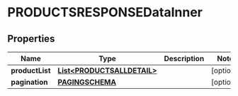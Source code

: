 

# PRODUCTSRESPONSEDataInner


## Properties

| Name | Type | Description | Notes |
|------------ | ------------- | ------------- | -------------|
|**productList** | [**List&lt;PRODUCTSALLDETAIL&gt;**](PRODUCTSALLDETAIL.md) |  |  [optional] |
|**pagination** | [**PAGINGSCHEMA**](PAGINGSCHEMA.md) |  |  [optional] |



